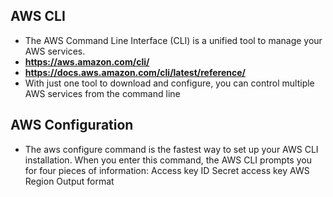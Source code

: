 ## AWS CLI
- The AWS Command Line Interface (CLI) is a unified tool to manage your AWS services. 
- **https://aws.amazon.com/cli/**
- **https://docs.aws.amazon.com/cli/latest/reference/**
- With just one tool to download and configure, you can control multiple AWS services from the command line

## AWS Configuration
- The aws configure command is the fastest way to set up your AWS CLI installation. When you enter this command, the AWS CLI prompts you for four pieces of information:
  Access key ID
  Secret access key
  AWS Region
  Output format


